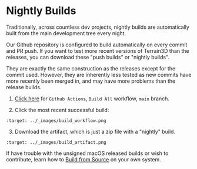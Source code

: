 Nightly Builds
====================

Traditionally, across countless dev projects, nightly builds are automatically built from the main development tree every night. 

Our Github repository is configured to build automatically on every commit and PR push. If you want to test more recent versions of Terrain3D than the releases, you can download these "push builds" or "nightly builds". 

They are exactly the same construction as the releases except for the commit used. However, they are inherently less tested as new commits have more recently been merged in, and may have more problems than the release builds.

1. [Click here](https://github.com/TokisanGames/Terrain3D/actions/workflows/build.yml?query=branch%3Amain) for `Github Actions`, `Build All` workflow, `main` branch.

2. Click the most recent successful build:

```{image} images/build_workflow.png
:target: ../_images/build_workflow.png
```

3. Download the artifact, which is just a zip file with a "nightly" build.

```{image} images/build_artifact.png
:target: ../_images/build_artifact.png
```

If have trouble with the unsigned macOS released builds or wish to contribute, learn how to [Build from Source](building_from_source.md) on your own system.

